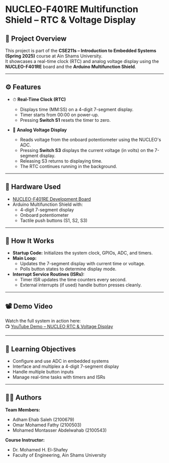 # NUCLEO-F401RE Multifunction Shield – RTC & Voltage Display

## 📌 Project Overview

This project is part of the **CSE211s – Introduction to Embedded Systems (Spring 2025)** course at Ain Shams University.  
It showcases a real-time clock (RTC) and analog voltage display using the **NUCLEO-F401RE** board and the **Arduino Multifunction Shield**.

---

## ⚙️ Features

- ⏱ **Real-Time Clock (RTC)**
  - Displays time (MM:SS) on a 4-digit 7-segment display.
  - Timer starts from 00:00 on power-up.
  - Pressing **Switch S1** resets the timer to zero.

- 🔋 **Analog Voltage Display**
  - Reads voltage from the onboard potentiometer using the NUCLEO's ADC.
  - Pressing **Switch S3** displays the current voltage (in volts) on the 7-segment display.
  - Releasing S3 returns to displaying time.
  - The RTC continues running in the background.

---

## 🧰 Hardware Used

- [NUCLEO-F401RE Development Board](https://www.st.com/en/evaluation-tools/nucleo-f401re.html)
- Arduino Multifunction Shield with:
  - 4-digit 7-segment display
  - Onboard potentiometer
  - Tactile push buttons (S1, S2, S3)

---

## 🚀 How It Works

- **Startup Code:** Initializes the system clock, GPIOs, ADC, and timers.
- **Main Loop:** 
  - Updates the 7-segment display with current time or voltage.
  - Polls button states to determine display mode.
- **Interrupt Service Routines (ISRs):**
  - Timer ISR updates the time counters every second.
  - External interrupts (if used) handle button presses cleanly.

---

## 📽 Demo Video

Watch the full system in action here:  
📺 [YouTube Demo – NUCLEO RTC & Voltage Display](https://youtu.be/23day6YDwYg)

---

## 🧠 Learning Objectives

- Configure and use ADC in embedded systems
- Interface and multiplex a 4-digit 7-segment display
- Handle multiple button inputs
- Manage real-time tasks with timers and ISRs

---

## 👨‍💻 Authors

**Team Members:**  
- Adham Ehab Saleh (2100679)  
- Omar Mohamed Fathy (2100503)  
- Mohamed Montasser Abdelwahab (2100543)

**Course Instructor:**  
- Dr. Mohamed H. El-Shafey  
- Faculty of Engineering, Ain Shams University

